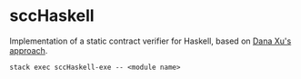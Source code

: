 # sccHaskell

Implementation of a static contract verifier for Haskell, based on [Dana Xu's approach](http://pauillac.inria.fr/~naxu/research/dana-phd.pdf).

```
stack exec sccHaskell-exe -- <module name>
```
